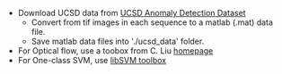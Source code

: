* Download UCSD data from [UCSD Anomaly Detection Dataset](http://www.svcl.ucsd.edu/projects/anomaly/dataset.htm)
  * Convert from tif images in each sequence to a matlab (.mat) data file.
  * Save matlab data files into './ucsd_data' folder. 
* For Optical flow, use a toobox from C. Liu [homepage](https://people.csail.mit.edu/celiu/OpticalFlow/)
* For One-class SVM, use [libSVM toolbox](https://www.csie.ntu.edu.tw/~cjlin/libsvm/)

